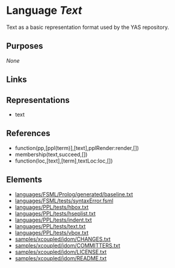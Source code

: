 # Language _Text_
Text as a basic representation format used by the YAS repository.

## Purposes
_None_

## Links

## Representations
* text

## References
* function(pp,[ppl(term)],[text],pplRender:render,[])
* membership(text,succeed,[])
* function(loc,[text],[term],textLoc:loc,[])

## Elements
* [languages/FSML/Prolog/generated/baseline.txt](../../languages/FSML/Prolog/generated/baseline.txt)
* [languages/FSML/tests/syntaxError.fsml](../../languages/FSML/tests/syntaxError.fsml)
* [languages/PPL/tests/hbox.txt](../../languages/PPL/tests/hbox.txt)
* [languages/PPL/tests/hseplist.txt](../../languages/PPL/tests/hseplist.txt)
* [languages/PPL/tests/indent.txt](../../languages/PPL/tests/indent.txt)
* [languages/PPL/tests/text.txt](../../languages/PPL/tests/text.txt)
* [languages/PPL/tests/vbox.txt](../../languages/PPL/tests/vbox.txt)
* [samples/xcoupled/jdom/CHANGES.txt](../../samples/xcoupled/jdom/CHANGES.txt)
* [samples/xcoupled/jdom/COMMITTERS.txt](../../samples/xcoupled/jdom/COMMITTERS.txt)
* [samples/xcoupled/jdom/LICENSE.txt](../../samples/xcoupled/jdom/LICENSE.txt)
* [samples/xcoupled/jdom/README.txt](../../samples/xcoupled/jdom/README.txt)
